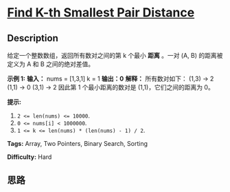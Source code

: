 # [Find K-th Smallest Pair Distance][title]

## Description

给定一个整数数组，返回所有数对之间的第 k 个最小 **距离** 。一对 (A, B) 的距离被定义为 A 和 B 之间的绝对差值。

**示例 1:**
            **输入：**    nums = [1,3,1]    k = 1    **输出：0**     **解释：**    所有数对如下：    (1,3) -> 2    (1,1) -> 0    (3,1) -> 2    因此第 1 个最小距离的数对是 (1,1)，它们之间的距离为 0。    

**提示:**

  1. `2 <= len(nums) <= 10000`.
  2. `0 <= nums[i] < 1000000`.
  3. `1 <= k <= len(nums) * (len(nums) - 1) / 2`.


**Tags:** Array, Two Pointers, Binary Search, Sorting

**Difficulty:** Hard

## 思路

[title]: https://leetcode-cn.com/problems/find-k-th-smallest-pair-distance
